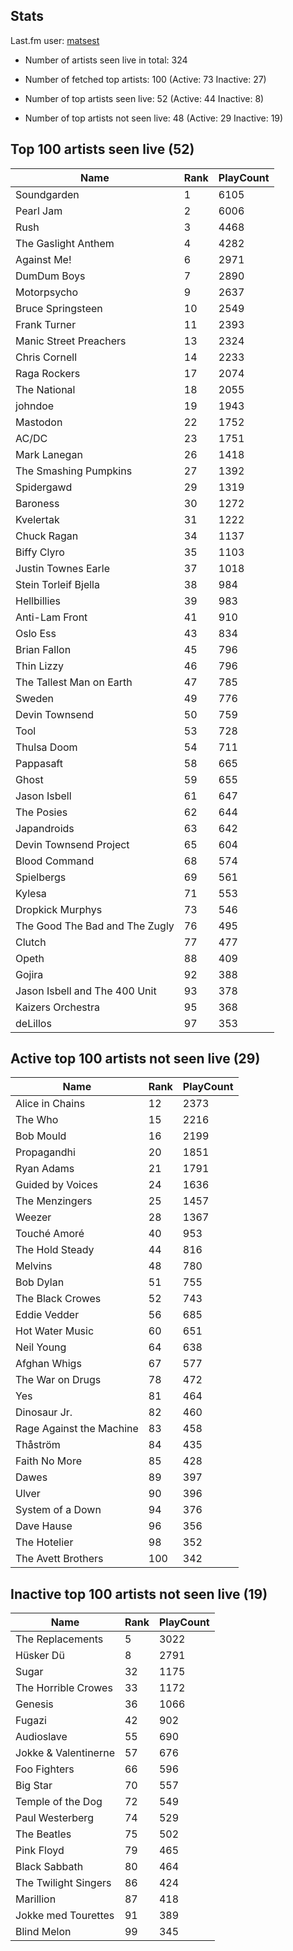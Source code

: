 ## Stats 


Last.fm user: [matsest](https://www.last.fm/user/matsest)

- Number of artists seen live in total: 324

- Number of fetched top artists: 100 (Active: 73 Inactive: 27)

- Number of top artists seen live: 52 (Active: 44 Inactive: 8)

- Number of top artists not seen live: 48 (Active: 29 Inactive: 19)

## Top 100 artists seen live (52)

Name                           | Rank | PlayCount
------------------------------ | ---- | ---------
Soundgarden                    | 1    | 6105     
Pearl Jam                      | 2    | 6006     
Rush                           | 3    | 4468     
The Gaslight Anthem            | 4    | 4282     
Against Me!                    | 6    | 2971     
DumDum Boys                    | 7    | 2890     
Motorpsycho                    | 9    | 2637     
Bruce Springsteen              | 10   | 2549     
Frank Turner                   | 11   | 2393     
Manic Street Preachers         | 13   | 2324     
Chris Cornell                  | 14   | 2233     
Raga Rockers                   | 17   | 2074     
The National                   | 18   | 2055     
johndoe                        | 19   | 1943     
Mastodon                       | 22   | 1752     
AC/DC                          | 23   | 1751     
Mark Lanegan                   | 26   | 1418     
The Smashing Pumpkins          | 27   | 1392     
Spidergawd                     | 29   | 1319     
Baroness                       | 30   | 1272     
Kvelertak                      | 31   | 1222     
Chuck Ragan                    | 34   | 1137     
Biffy Clyro                    | 35   | 1103     
Justin Townes Earle            | 37   | 1018     
Stein Torleif Bjella           | 38   | 984      
Hellbillies                    | 39   | 983      
Anti-Lam Front                 | 41   | 910      
Oslo Ess                       | 43   | 834      
Brian Fallon                   | 45   | 796      
Thin Lizzy                     | 46   | 796      
The Tallest Man on Earth       | 47   | 785      
Sweden                         | 49   | 776      
Devin Townsend                 | 50   | 759      
Tool                           | 53   | 728      
Thulsa Doom                    | 54   | 711      
Pappasaft                      | 58   | 665      
Ghost                          | 59   | 655      
Jason Isbell                   | 61   | 647      
The Posies                     | 62   | 644      
Japandroids                    | 63   | 642      
Devin Townsend Project         | 65   | 604      
Blood Command                  | 68   | 574      
Spielbergs                     | 69   | 561      
Kylesa                         | 71   | 553      
Dropkick Murphys               | 73   | 546      
The Good The Bad and The Zugly | 76   | 495      
Clutch                         | 77   | 477      
Opeth                          | 88   | 409      
Gojira                         | 92   | 388      
Jason Isbell and The 400 Unit  | 93   | 378      
Kaizers Orchestra              | 95   | 368      
deLillos                       | 97   | 353      

## Active top 100 artists not seen live (29)

Name                     | Rank | PlayCount
------------------------ | ---- | ---------
Alice in Chains          | 12   | 2373     
The Who                  | 15   | 2216     
Bob Mould                | 16   | 2199     
Propagandhi              | 20   | 1851     
Ryan Adams               | 21   | 1791     
Guided by Voices         | 24   | 1636     
The Menzingers           | 25   | 1457     
Weezer                   | 28   | 1367     
Touché Amoré             | 40   | 953      
The Hold Steady          | 44   | 816      
Melvins                  | 48   | 780      
Bob Dylan                | 51   | 755      
The Black Crowes         | 52   | 743      
Eddie Vedder             | 56   | 685      
Hot Water Music          | 60   | 651      
Neil Young               | 64   | 638      
Afghan Whigs             | 67   | 577      
The War on Drugs         | 78   | 472      
Yes                      | 81   | 464      
Dinosaur Jr.             | 82   | 460      
Rage Against the Machine | 83   | 458      
Thåström                 | 84   | 435      
Faith No More            | 85   | 428      
Dawes                    | 89   | 397      
Ulver                    | 90   | 396      
System of a Down         | 94   | 376      
Dave Hause               | 96   | 356      
The Hotelier             | 98   | 352      
The Avett Brothers       | 100  | 342      

## Inactive top 100 artists not seen live (19)

Name                 | Rank | PlayCount
-------------------- | ---- | ---------
The Replacements     | 5    | 3022     
Hüsker Dü            | 8    | 2791     
Sugar                | 32   | 1175     
The Horrible Crowes  | 33   | 1172     
Genesis              | 36   | 1066     
Fugazi               | 42   | 902      
Audioslave           | 55   | 690      
Jokke & Valentinerne | 57   | 676      
Foo Fighters         | 66   | 596      
Big Star             | 70   | 557      
Temple of the Dog    | 72   | 549      
Paul Westerberg      | 74   | 529      
The Beatles          | 75   | 502      
Pink Floyd           | 79   | 465      
Black Sabbath        | 80   | 464      
The Twilight Singers | 86   | 424      
Marillion            | 87   | 418      
Jokke med Tourettes  | 91   | 389      
Blind Melon          | 99   | 345      
